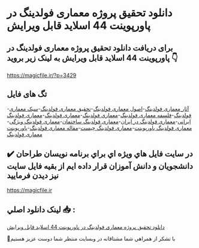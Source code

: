 # دانلود تحقیق پروژه معماری فولدینگ در پاورپوینت 44 اسلاید قابل ویرایش

## برای دریافت دانلود تحقیق پروژه معماری فولدینگ در پاورپوینت 44 اسلاید قابل ویرایش به لینک زیر بروید 👇

https://magicfile.ir/?p=3429

## تگ های فایل

-[آثار معماری فولدینگ](https://magicfile.ir/product/%d8%aa%d8%ad%d9%82%db%8c%d9%82-%d9%be%d8%b1%d9%88%da%98%d9%87-%d9%85%d8%b9%d9%85%d8%a7%d8%b1%db%8c-%d9%81%d9%88%d9%84%d8%af%db%8c%d9%86%da%af-%d8%af%d8%b1-%d9%be%d8%a7%d9%88%d8%b1%d9%be%d9%88%d9%86%db%8c%d8%aa/)-[اصول معماری فولدینگ](https://magicfile.ir/product/%d8%aa%d8%ad%d9%82%db%8c%d9%82-%d9%be%d8%b1%d9%88%da%98%d9%87-%d9%85%d8%b9%d9%85%d8%a7%d8%b1%db%8c-%d9%81%d9%88%d9%84%d8%af%db%8c%d9%86%da%af-%d8%af%d8%b1-%d9%be%d8%a7%d9%88%d8%b1%d9%be%d9%88%d9%86%db%8c%d8%aa/)-[تحقیق معماری فولدینگ](https://magicfile.ir/product/%d8%aa%d8%ad%d9%82%db%8c%d9%82-%d9%be%d8%b1%d9%88%da%98%d9%87-%d9%85%d8%b9%d9%85%d8%a7%d8%b1%db%8c-%d9%81%d9%88%d9%84%d8%af%db%8c%d9%86%da%af-%d8%af%d8%b1-%d9%be%d8%a7%d9%88%d8%b1%d9%be%d9%88%d9%86%db%8c%d8%aa/)-[سبک معماری فولدینگ](https://magicfile.ir/product/%d8%aa%d8%ad%d9%82%db%8c%d9%82-%d9%be%d8%b1%d9%88%da%98%d9%87-%d9%85%d8%b9%d9%85%d8%a7%d8%b1%db%8c-%d9%81%d9%88%d9%84%d8%af%db%8c%d9%86%da%af-%d8%af%d8%b1-%d9%be%d8%a7%d9%88%d8%b1%d9%be%d9%88%d9%86%db%8c%d8%aa/)-[فلسفه معماری فولدینگ](https://magicfile.ir/product/%d8%aa%d8%ad%d9%82%db%8c%d9%82-%d9%be%d8%b1%d9%88%da%98%d9%87-%d9%85%d8%b9%d9%85%d8%a7%d8%b1%db%8c-%d9%81%d9%88%d9%84%d8%af%db%8c%d9%86%da%af-%d8%af%d8%b1-%d9%be%d8%a7%d9%88%d8%b1%d9%be%d9%88%d9%86%db%8c%d8%aa/)-[معماري فولدينگ](https://magicfile.ir/product/%d8%aa%d8%ad%d9%82%db%8c%d9%82-%d9%be%d8%b1%d9%88%da%98%d9%87-%d9%85%d8%b9%d9%85%d8%a7%d8%b1%db%8c-%d9%81%d9%88%d9%84%d8%af%db%8c%d9%86%da%af-%d8%af%d8%b1-%d9%be%d8%a7%d9%88%d8%b1%d9%be%d9%88%d9%86%db%8c%d8%aa/)-[معماری فولدینگ](https://magicfile.ir/product/%d8%aa%d8%ad%d9%82%db%8c%d9%82-%d9%be%d8%b1%d9%88%da%98%d9%87-%d9%85%d8%b9%d9%85%d8%a7%d8%b1%db%8c-%d9%81%d9%88%d9%84%d8%af%db%8c%d9%86%da%af-%d8%af%d8%b1-%d9%be%d8%a7%d9%88%d8%b1%d9%be%d9%88%d9%86%db%8c%d8%aa/)-[معماری فولدینگ ایرانی](https://magicfile.ir/product/%d8%aa%d8%ad%d9%82%db%8c%d9%82-%d9%be%d8%b1%d9%88%da%98%d9%87-%d9%85%d8%b9%d9%85%d8%a7%d8%b1%db%8c-%d9%81%d9%88%d9%84%d8%af%db%8c%d9%86%da%af-%d8%af%d8%b1-%d9%be%d8%a7%d9%88%d8%b1%d9%be%d9%88%d9%86%db%8c%d8%aa/)-[معماری فولدینگ در ایران](https://magicfile.ir/product/%d8%aa%d8%ad%d9%82%db%8c%d9%82-%d9%be%d8%b1%d9%88%da%98%d9%87-%d9%85%d8%b9%d9%85%d8%a7%d8%b1%db%8c-%d9%81%d9%88%d9%84%d8%af%db%8c%d9%86%da%af-%d8%af%d8%b1-%d9%be%d8%a7%d9%88%d8%b1%d9%be%d9%88%d9%86%db%8c%d8%aa/)-[معماری فولدینگ ساختمان](https://magicfile.ir/product/%d8%aa%d8%ad%d9%82%db%8c%d9%82-%d9%be%d8%b1%d9%88%da%98%d9%87-%d9%85%d8%b9%d9%85%d8%a7%d8%b1%db%8c-%d9%81%d9%88%d9%84%d8%af%db%8c%d9%86%da%af-%d8%af%d8%b1-%d9%be%d8%a7%d9%88%d8%b1%d9%be%d9%88%d9%86%db%8c%d8%aa/)-[معماری فولدینگ ویژگی](https://magicfile.ir/product/%d8%aa%d8%ad%d9%82%db%8c%d9%82-%d9%be%d8%b1%d9%88%da%98%d9%87-%d9%85%d8%b9%d9%85%d8%a7%d8%b1%db%8c-%d9%81%d9%88%d9%84%d8%af%db%8c%d9%86%da%af-%d8%af%d8%b1-%d9%be%d8%a7%d9%88%d8%b1%d9%be%d9%88%d9%86%db%8c%d8%aa/)-[معماری فولدینگ پاورپوینت](https://magicfile.ir/product/%d8%aa%d8%ad%d9%82%db%8c%d9%82-%d9%be%d8%b1%d9%88%da%98%d9%87-%d9%85%d8%b9%d9%85%d8%a7%d8%b1%db%8c-%d9%81%d9%88%d9%84%d8%af%db%8c%d9%86%da%af-%d8%af%d8%b1-%d9%be%d8%a7%d9%88%d8%b1%d9%be%d9%88%d9%86%db%8c%d8%aa/)-[معماری فولدینگ چیست](https://magicfile.ir/product/%d8%aa%d8%ad%d9%82%db%8c%d9%82-%d9%be%d8%b1%d9%88%da%98%d9%87-%d9%85%d8%b9%d9%85%d8%a7%d8%b1%db%8c-%d9%81%d9%88%d9%84%d8%af%db%8c%d9%86%da%af-%d8%af%d8%b1-%d9%be%d8%a7%d9%88%d8%b1%d9%be%d9%88%d9%86%db%8c%d8%aa/)-[مقاله معماری فولدینگ](https://magicfile.ir/product/%d8%aa%d8%ad%d9%82%db%8c%d9%82-%d9%be%d8%b1%d9%88%da%98%d9%87-%d9%85%d8%b9%d9%85%d8%a7%d8%b1%db%8c-%d9%81%d9%88%d9%84%d8%af%db%8c%d9%86%da%af-%d8%af%d8%b1-%d9%be%d8%a7%d9%88%d8%b1%d9%be%d9%88%d9%86%db%8c%d8%aa/)-[پاورپوینت معماری فولدینگ](https://magicfile.ir/product/%d8%aa%d8%ad%d9%82%db%8c%d9%82-%d9%be%d8%b1%d9%88%da%98%d9%87-%d9%85%d8%b9%d9%85%d8%a7%d8%b1%db%8c-%d9%81%d9%88%d9%84%d8%af%db%8c%d9%86%da%af-%d8%af%d8%b1-%d9%be%d8%a7%d9%88%d8%b1%d9%be%d9%88%d9%86%db%8c%d8%aa/)

## ✔️ در سايت فايل هاي ويژه اي براي برنامه نويسان طراحان دانشجويان و دانش آموزان قرار داده ايم از بقيه فايل سايت نيز ديدن فرماييد

https://magicfile.ir


## لينک دانلود اصلي 📥 :

[دانلود تحقیق پروژه معماری فولدینگ در پاورپوینت 44 اسلاید قابل ویرایش](https://magicfile.ir/product/%d8%aa%d8%ad%d9%82%db%8c%d9%82-%d9%be%d8%b1%d9%88%da%98%d9%87-%d9%85%d8%b9%d9%85%d8%a7%d8%b1%db%8c-%d9%81%d9%88%d9%84%d8%af%db%8c%d9%86%da%af-%d8%af%d8%b1-%d9%be%d8%a7%d9%88%d8%b1%d9%be%d9%88%d9%86%db%8c%d8%aa/) 


🙏با تشکر از همراهي شما مشتاقانه در وبسایت منتظر شما دوست عزیز هستیم

